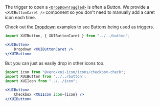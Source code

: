 The trigger to open a [`<DropDownToggled>`](#dropdown) is often a Button. We provide a `<XUIButtonCaret />` component so you don't need to manually add a caret icon each time.

Check out the [Dropdown](#dropdown) examples to see Buttons being used as triggers.

```jsx harmony
import XUIButton, { XUIButtonCaret } from "../../button";

<XUIButton>
	Dropdown <XUIButtonCaret />
</XUIButton>
```

But you can just as easily drop in other icons too.

```jsx harmony
import icon from "@xero/xui-icon/icons/checkbox-check";
import XUIButton from '../../button';
import XUIIcon from "../../icon";

<XUIButton>
	Checkbox <XUIIcon icon={icon} />
</XUIButton>
```
